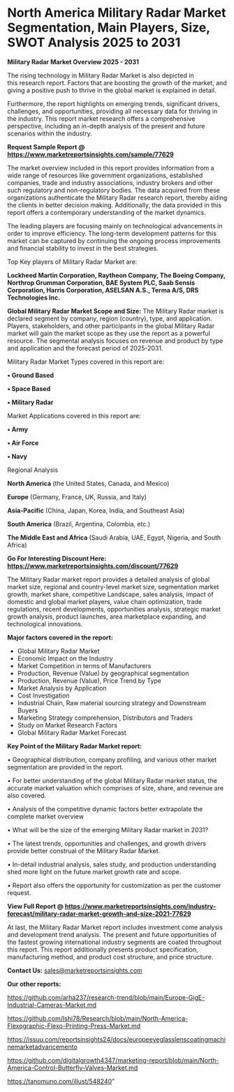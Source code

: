 # North America Military Radar Market Segmentation, Main Players, Size, SWOT Analysis 2025 to 2031

<Strong> Military Radar Market Overview 2025 - 2031</strong>

The rising technology in Military Radar Market is also depicted in this research report. Factors that are boosting the growth of the market, and giving a positive push to thrive in the global market is explained in detail.

Furthermore, the report highlights on emerging trends, significant drivers, challenges, and opportunities, providing all necessary data for thriving in the industry. This report market research offers a comprehensive perspective, including an in-depth analysis of the present and future scenarios within the industry.

<strong>Request Sample Report @ <a href=https://www.marketreportsinsights.com/sample/77629>https://www.marketreportsinsights.com/sample/77629</a></strong>

The market overview included in this report provides information from a wide range of resources like government organizations, established companies, trade and industry associations, industry brokers and other such regulatory and non-regulatory bodies. The data acquired from these organizations authenticate the Military Radar research report, thereby aiding the clients in better decision making. Additionally, the data provided in this report offers a contemporary understanding of the market dynamics.

The leading players are focusing mainly on technological advancements in order to improve efficiency. The long-term development patterns for this market can be captured by continuing the ongoing process improvements and financial stability to invest in the best strategies.

Top Key players of Military Radar Market are:

<strong>Lockheed Martin Corporation, Raytheon Company, The Boeing Company, Northrop Grumman Corporation, BAE System PLC, Saab Sensis Corporation, Harris Corporation, ASELSAN A.S., Terma A/S, DRS Technologies Inc.</strong>

<strong><b>Global Military Radar Market Scope and Size:</b></strong>
The Military Radar market is declared segment by company, region (country), type, and application. Players, stakeholders, and other participants in the global Military Radar market will gain the market scope as they use the report as a powerful resource. The segmental analysis focuses on revenue and product by type and application and the forecast period of 2025-2031.

Military Radar Market Types covered in this report are:

<strong>• Ground Based

• Space Based

• Military Radar</strong>

Market Applications covered in this report are:

<strong>• Army

• Air Force

• Navy</strong> 

Regional Analysis

<strong>North America</strong> (the United States, Canada, and Mexico)

<strong>Europe</strong> (Germany, France, UK, Russia, and Italy)

<strong>Asia-Pacific</strong> (China, Japan, Korea, India, and Southeast Asia)

<strong>South America</strong> (Brazil, Argentina, Colombia, etc.)

<strong>The Middle East and Africa</strong> (Saudi Arabia, UAE, Egypt, Nigeria, and South Africa)

<strong>Go For Interesting Discount Here: <a href=https://www.marketreportsinsights.com/discount/77629>https://www.marketreportsinsights.com/discount/77629</a></strong>

The Military Radar market report provides a detailed analysis of global market size, regional and country-level market size, segmentation market growth, market share, competitive Landscape, sales analysis, impact of domestic and global market players, value chain optimization, trade regulations, recent developments, opportunities analysis, strategic market growth analysis, product launches, area marketplace expanding, and technological innovations.

<strong><b>Major factors covered in the report:</b></strong>
<ul>
  <li>Global Military Radar Market </li>
  <li>Economic Impact on the Industry</li>
  <li>Market Competition in terms of Manufacturers</li>
  <li>Production, Revenue (Value) by geographical segmentation</li>
  <li>Production, Revenue (Value), Price Trend by Type</li>
  <li>Market Analysis by Application</li>
  <li>Cost Investigation</li>
  <li>Industrial Chain, Raw material sourcing strategy and Downstream Buyers</li>
  <li>Marketing Strategy comprehension, Distributors and Traders</li>
  <li>Study on Market Research Factors</li>
  <li>Global Military Radar Market Forecast</li>
</ul>

<strong><b>Key Point of the Military Radar Market report:</b></strong>

• Geographical distribution, company profiling, and various other market segmentation are provided in the report.

• For better understanding of the global Military Radar market status, the accurate market valuation which comprises of size, share, and revenue are also covered.

• Analysis of the competitive dynamic factors better extrapolate the complete market overview

• What will be the size of the emerging Military Radar market in 2031?

• The latest trends, opportunities and challenges, and growth drivers provide better construal of the Military Radar Market.

• In-detail industrial analysis, sales study, and production understanding shed more light on the future market growth rate and scope.

• Report also offers the opportunity for customization as per the customer request.

<strong><b>View Full Report @ <a href=https://www.marketreportsinsights.com/industry-forecast/military-radar-market-growth-and-size-2021-77629>https://www.marketreportsinsights.com/industry-forecast/military-radar-market-growth-and-size-2021-77629</a></b></strong>


At last, the Military Radar Market report includes investment come analysis and development trend analysis. The present and future opportunities of the fastest growing international industry segments are coated throughout this report. This report additionally presents product specification, manufacturing method, and product cost structure, and price structure.

<strong>Contact Us:</strong>
sales@marketreportsinsights.com

<strong>Our other reports:</strong>

<a href=https://github.com/arha237/research-trend/blob/main/Europe-GigE-Industrial-Cameras-Market.md>https://github.com/arha237/research-trend/blob/main/Europe-GigE-Industrial-Cameras-Market.md</a>

<a href=https://github.com/Ishi78/Research/blob/main/North-America-Flexographic-Flexo-Printing-Press-Market.md>https://github.com/Ishi78/Research/blob/main/North-America-Flexographic-Flexo-Printing-Press-Market.md</a>

<a href=https://issuu.com/reportsinsights24/docs/europeeyeglasslenscoatingmachinemarketadvancemento>https://issuu.com/reportsinsights24/docs/europeeyeglasslenscoatingmachinemarketadvancemento</a>

<a href=https://github.com/digitalgrowth4347/marketing-report/blob/main/North-America-Control-Butterfly-Valves-Market.md>https://github.com/digitalgrowth4347/marketing-report/blob/main/North-America-Control-Butterfly-Valves-Market.md</a>

<a href=https://tanomuno.com/illust/548240>https://tanomuno.com/illust/548240</a>"
